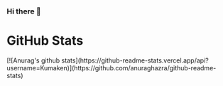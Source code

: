 ### Hi there 👋

<!--
**Kumaken/Kumaken** is a ✨ _special_ ✨ repository because its `README.md` (this file) appears on your GitHub profile.

Here are some ideas to get you started:

- 🔭 I’m currently working on ...
- 🌱 I’m currently learning ...
- 👯 I’m looking to collaborate on ...
- 🤔 I’m looking for help with ...
- 💬 Ask me about ...
- 📫 How to reach me: ...
- 😄 Pronouns: ...
- ⚡ Fun fact: ...
-->

<h1>GitHub Stats</h1>
[![Anurag's github stats](https://github-readme-stats.vercel.app/api?username=Kumaken)](https://github.com/anuraghazra/github-readme-stats)
